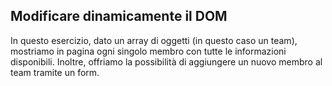 ## Modificare dinamicamente il DOM
In questo esercizio, dato un array di oggetti (in questo caso un team), mostriamo in pagina ogni singolo membro con tutte le informazioni disponibili. Inoltre, offriamo la possibilità di aggiungere un nuovo membro al team tramite un form.
